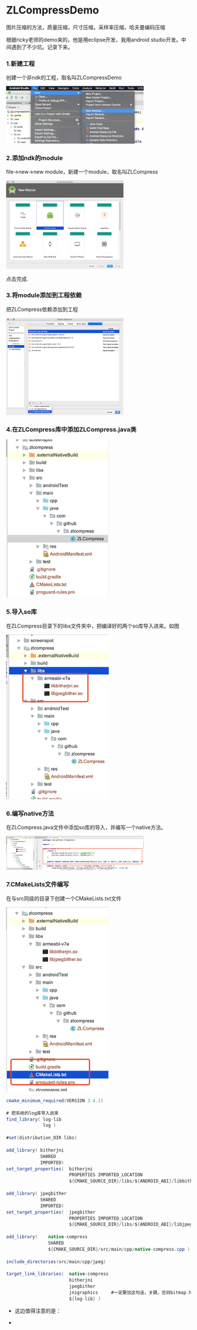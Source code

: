 # ZLCompressDemo
图片压缩的方法，质量压缩，尺寸压缩，采样率压缩，哈夫曼编码压缩

根据ricky老师的demo来的，他是用eclipse开发，我用android studio开发。中间遇到了不少坑。记录下来。<br>

### 1.新建工程

创建一个非ndk的工程，取名叫ZLCompressDemo

<img src="https://github.com/czl0325/ZLCompressDemo/blob/master/screenspot/demo1.png?raw=true" width="375"/>

### 2.添加ndk的module

file->new->new module，新建一个module，取名叫ZLCompress

<img src="https://github.com/czl0325/ZLCompressDemo/blob/master/screenspot/demo2.png?raw=true" width="320"/>

点击完成.

### 3.将module添加到工程依赖

把ZLCompress依赖添加到工程

<img src="https://github.com/czl0325/ZLCompressDemo/blob/master/screenspot/demo3.png?raw=true" width="320"/>

### 4.在ZLCompress库中添加ZLCompress.java类

<img src="https://github.com/czl0325/ZLCompressDemo/blob/master/screenspot/demo4.png?raw=true" width="280"/>

### 5.导入so库

在ZLCompress目录下的libs文件夹中，把编译好的两个so库导入进来。如图

<img src="https://github.com/czl0325/ZLCompressDemo/blob/master/screenspot/demo5.png?raw=true" width="280"/>

### 6.编写native方法

在ZLCompress.java文件中添加so库的导入，并编写一个native方法。

<img src="https://github.com/czl0325/ZLCompressDemo/blob/master/screenspot/demo6.png?raw=true" width="375"/>


### 7.CMakeLists文件编写

在与src同级的目录下创建一个CMakeLists.txt文件

<img src="https://github.com/czl0325/ZLCompressDemo/blob/master/screenspot/demo7.png?raw=true" width="280"/>

```JAVA
cmake_minimum_required(VERSION 3.4.1)

# 把系统的log库导入进来
find_library( log-lib
              log )

#set(distribution_DIR libs)

add_library( bitherjni
             SHARED
             IMPORTED)
set_target_properties(  bitherjni
                        PROPERTIES IMPORTED_LOCATION
                        ${CMAKE_SOURCE_DIR}/libs/${ANDROID_ABI}/libbitherjni.so)

add_library( jpegbither
             SHARED
             IMPORTED)
set_target_properties(  jpegbither
                        PROPERTIES IMPORTED_LOCATION
                        ${CMAKE_SOURCE_DIR}/libs/${ANDROID_ABI}/libjpegbither.so)

add_library(    native-compress
                SHARED
                ${CMAKE_SOURCE_DIR}/src/main/cpp/native-compress.cpp )

include_directories(src/main/cpp/jpeg)

target_link_libraries(  native-compress
                        bitherjni
                        jpegbither
                        jnigraphics     #一定要加这句话，关键，否则bitmap.h的东西用不了！
                        ${log-lib} )
```

* 这边值得注意的是：

* 
